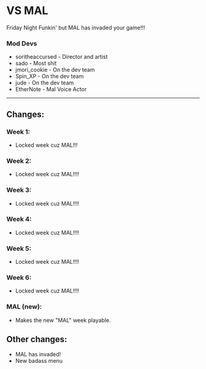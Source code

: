 # VS MAL
Friday Night Funkin' but MAL has invaded your game!!!

### Mod Devs
* soritheaccursed - Director and artist
* sado - Most shit
* jmori_cookie - On the dev team
* Spin_XP - On the dev team
* jude - On the dev team
* EtherNote - Mal Voice Actor
_____________________________________

## Changes:
### Week 1:
  * Locked week cuz MAL!!!
### Week 2:
  * Locked week cuz MAL!!!!
### Week 3:
  * Locked week cuz MAL!!!!
### Week 4:
  * Locked week cuz MAL!!!!
### Week 5:
  * Locked week cuz MAL!!!!
### Week 6:
  * Locked week cuz MAL!!!!
### MAL (new):
  * Makes the new "MAL" week playable.

## Other changes:
* MAL has invaded!
* New badass menu
